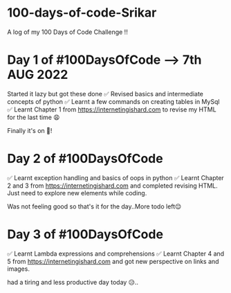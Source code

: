 # 100-days-of-code-Srikar
A log of my 100 Days of Code Challenge !!

# Day 1 of #100DaysOfCode  --> 7th AUG 2022
Started it lazy but got these done 
✅ Revised basics and intermediate concepts of python 
✅ Learnt a few commands on creating tables in MySql
✅ Learnt Chapter 1 from https://internetingishard.com to revise my HTML for the last time 😩 

Finally it's on 💪! 

# Day 2 of #100DaysOfCode  
✅ Learnt exception handling and basics of oops in python 
✅ Learnt Chapter 2 and 3 from https://internetingishard.com and completed revising HTML. Just need to explore new elements while coding.

Was not feeling good so that's it for the day..More todo left😌 

# Day 3 of #100DaysOfCode  
✅ Learnt Lambda expressions and comprehensions
✅ Learnt Chapter 4 and 5 from https://internetingishard.com and got new perspective on links and images.

had a tiring and less productive day today 😥..
